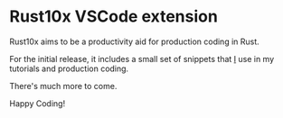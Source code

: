 # Rust10x VSCode extension

Rust10x aims to be a productivity aid for production coding in Rust.

For the initial release, it includes a small set of snippets that [I](https://youtube.com/jeremychone) use in my tutorials and production coding.

There's much more to come.

Happy Coding!
